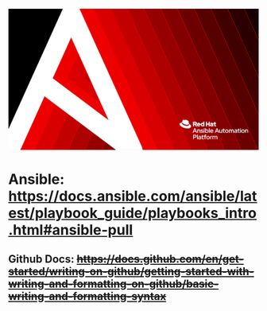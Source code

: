 ![inage alt](https://github.com/josh-butler93/ansible/blob/986c18c1cafca3a942c707745b99d0e8e39e77e8/Setup/ansible.png)
# Ansible: <ins>https://docs.ansible.com/ansible/latest/playbook_guide/playbooks_intro.html#ansible-pull <ansible docs></ins>
## Github Docs: ~~https://docs.github.com/en/get-started/writing-on-github/getting-started-with-writing-and-formatting-on-github/basic-writing-and-formatting-syntax~~
